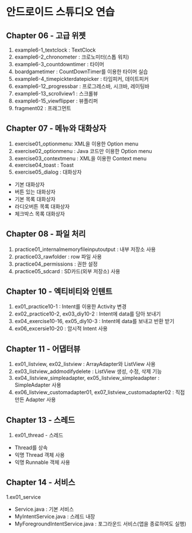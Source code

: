 # 안드로이드 스튜디오 연습

## Chapter 06 - 고급 위젯
1. example6-1_textclock : TextClock
2. example6-2_chronometer : 크로노미터(스톱 워치)
3. example6-3_countdowntimer : 타이머
4. boardgametimer : CountDownTimer를 이용한 타이머 실습
5. example6-4_timepickterdatepicker : 타임피커, 데이트피커
6. example6-12_progressbar : 프로그레스바, 시크바, 레이팅바
7. example6-13_scrollview1 : 스크롤뷰
8. example6-15_viewflipper : 뷰플리퍼
9. fragment02 : 프래그먼트 

## Chapter 07 - 메뉴와 대화상자
1. exercise01_optionmenu: XML을 이용한 Option menu
2. exercise02_optionmenu : Java 코드만 이용한 Option menu
3. exercise03_contextmenu : XML을 이용한 Context menu
4. exercise04_toast : Toast
5. exercise05_dialog : 대화상자
  * 기본 대화상자
  * 버튼 있는 대화상자
  * 기본 목록 대화상자
  * 라디오버튼 목록 대화상자
  * 체크박스 목록 대화상자

## Chapter 08 - 파일 처리
1. practice01_internalmemoryfileinputoutput : 내부 저장소 사용
2. practice03_rawfolder : row 파일 사용
3. practice04_permissions : 권한 설정
4. practice05_sdcard : SD카드(외부 저장소) 사용

## Chapter 10 - 엑티비티와 인텐트
1. ex01_practice10-1 : Intent를 이용한 Activity 변경
2. ex02_practice10-2, ex03_diy10-2 : Intent에 data를 담아 보내기
3. ex04_exercise10-16, ex05_diy10-3 : Intent에 data를 보내고 반환 받기
4. ex06_excersie10-20 : 암시적 Intent 사용

## Chapter 11 - 어댑터뷰
1. ex01_listview, ex02_listview : ArrayAdapter와 ListView 사용
2. ex03_listview_addmodifydelete : ListView 생성, 수정, 삭제 기능
3. ex04_listview_simpleadapter, ex05_listview_simpleadapter : SimpleAdapter 사용
4. ex06_listview_customadapter01, ex07_listview_customadapter02 : 직접 만든 Adapter 사용


## Chapter 13 - 스레드
1. ex01_thread - 스레드
  * Thread를 상속
  * 익명 Thread 객체 사용
  * 익명 Runnable 객체 사용

## Chapter 14 - 서비스
1.ex01_service
  * Service.java : 기본 서비스
  * MyIntentService.java : 스레드 내장 
  * MyForegroundIntentService.java : 포그라운드 서비스(앱을 종료하여도 실행)
